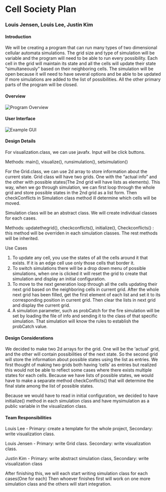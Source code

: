 # Cell Society Plan
### Louis Jensen, Louis Lee, Justin Kim

#### Introduction
We will be creating a program that can run many types of two
 dimensional cellular automata simulations. The grid size 
 and type of simulation will be variable and the program 
 will need to be able to run every possibility. Each cell 
 in the grid will maintain its state and all the cells will 
 update their state “simultaneously” based on their 
 neighboring cells. The simulation will be open because 
 it will need to have several options and be able to be 
 updated if more simulations are added to the list of 
 possibilities. All the other primary parts of the program 
 will be closed. 
 
#### Overview
![Program Overview](cellOverview.jpg)

#### User Interface
![Example GUI](gridUI.jpg)

#### Design Details
For visualization.class, we can use javafx. Input will 
be click buttons. 

Methods: main(), visualize(), runsimulation(), setsimulation()

For the Grid.class, we can use 2d array to store 
information about the current state. 
Grid class will have two grids. One with the “actual info”
and the other with possible states(The 2nd grid will 
have lists as elements). This way, when we go through 
simulation, we can first loop through the whole grid 
and store possible states in the 2nd grid as a list 
form. Then checkConflicts in Simulation class method
 ill determine which cells will be moved. 
	
Simulation class will be an abstract class. We will 
create individual classes for each cases. 

Methods: updatethegrid(), checkconflicts(), initialize(), 
        Checkconflicts() : this method will be overriden in each simulation classes.  The rest methods will be inherited. 


Use Cases
1. To update any cell, you use the states of all the cells 
around it that exists. If it is an edge cell use only 
those cells that border it. 
2. To switch simulations there will be a drop down 
menu of possible simulations, when one is clicked it 
will reset the grid to create that simulation and display 
an initial configuration.
3. To move to the next generation loop through all the 
cells updating their next grid based on the neighboring 
cells in current grid. After the whole next grid has been 
filled, get the first element of each list and set it 
to its corresponding position in current grid. Then clear 
the lists in next grid and display the current grid.
4. A simulation parameter, such as probCatch for the 
fire simulation will be set by loading the file of info 
and sending it to the class of that specific simulation. 
That simulation will know the rules to establish the 
probCatch value.

#### Design Considerations
We decided to make two 2d arrays for the grid. One will be
the ‘actual’ grid, and the other will contain possibilities 
of the next state. So the second grid will store the 
information about possible states using the list as 
entries. We first thought of making two grids both having 
‘cells’ as entries but realized this would not be able 
to reflect some cases where there exists multiple states 
for each cells. Because we have lists of possible states,
we would have to make a separate method checkConflicts() 
that will determine the final state among the list of 
possible states. 

Because we would have to read in initial configuration, 
we decided to have initialize() method in each simulation 
class and have mysimulation as a public variable in the 
visualization class. 

#### Team Responsibilities 
Louis Lee - Primary: create a template for the whole 
project, Secondary: write visualization class. 

Louis Jensen - Primary: write Grid class. Secondary: 
write visualization class.

Justin Kim - Primary: write abstract simulation 
class, Secondary: write visualization class 

After finishing this, we will each start writing simulation class for each cases(One for each) 
Then whoever finishes first will work on one more simulation class and the others will start integration. 
